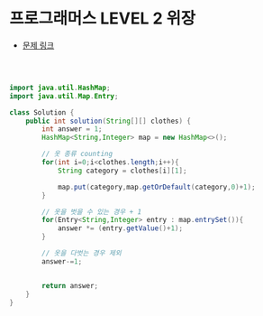 # 프로그래머스 LEVEL 2 위장

- [문제 링크](https://programmers.co.kr/learn/courses/30/lessons/42578?language=java)

</br>

```java

import java.util.HashMap;
import java.util.Map.Entry;

class Solution {
    public int solution(String[][] clothes) {
        int answer = 1;
        HashMap<String,Integer> map = new HashMap<>();

        // 옷 종류 counting
        for(int i=0;i<clothes.length;i++){
            String category = clothes[i][1];

            map.put(category,map.getOrDefault(category,0)+1);
        }

        // 옷을 벗을 수 있는 경우 + 1
        for(Entry<String,Integer> entry : map.entrySet()){
            answer *= (entry.getValue()+1);
        }

        // 옷을 다벗는 경우 제외
        answer-=1;


        return answer;
    }
}

```
